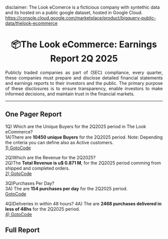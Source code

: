 disclaimer:  The Look eComerce is a ficticious company with syntethic data and its hosted on a public google dataset, hosted in Google Cloud. https://console.cloud.google.com/marketplace/product/bigquery-public-data/thelook-ecommerce

<h1 align="center">📦The Look eCommerce: Earnings Report 2Q 2025  </h1>
<div align="justify">
Publicly traded companies as part of (SEC) compliance, every quarter, these companies must prepare and disclose detailed financial statements and earnings reports to their investors and the public. The primary purpose of these disclosures is to ensure transparency, enable investors to make informed decisions, and maintain trust in the financial markets. 
</div>

***

## One Pager Report

  1Q) Which are the Unique Buyers for the 2Q2025 period in The Look eCommerce?  
  1A)There are **10450 unique Buyers** for the 2Q2025 period. Note: Depending the criteria you can define also as  Active customers.  
  [1) GotoCode](https://github.com/tinyazure/The-Look-eCommerce-Earnigs-Report/blob/main/1_Active_Customers.ipynb)  
  
  2Q)Which are the Revenue for the 2Q2025?  
  2Q)The **Total Revenue  is u$ 0.871 M**, for the 2Q2025 period comming from shipped and completed orders.  
   [2) GotoCode](https://github.com/tinyazure/The-Look-eCommerce-Earnigs-Report/blob/main/2_Revenue_2Q2025.ipynb)  
   
  3Q)Purchases Per Day?  
  3A) The are **154 purchases per day** for the 2Q2025 period.  
   [GotoCode](https://github.com/tinyazure/The-Look-eCommerce-Earnigs-Report/blob/main/3_Purchases_per_day_2Q2025.ipynb)   
   
  4Q)Deliveries in within 48 hours?
  4A) The are **2468 purchases delivered in less of 48hs** for the 2Q2025 period.  
  [4) GotoCode](https://github.com/tinyazure/The-Look-eCommerce-Earnigs-Report/blob/main/4_Deliveries_less_48_hs_2Q2025.ipynb)   

## Full Report
